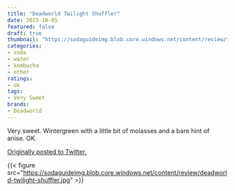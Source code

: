 ```yaml
---
title: "Deadworld Twilight Shuffler"
date: 2015-10-05
featured: false
draft: true
thumbnail: "https://sodaguideimg.blob.core.windows.net/content/review/thumbs/deadworld-twilight-shuffler.jpg"
categories:
- soda
- water
- kombucha
- other
ratings:
- ok
tags:
- Very Sweet
brands:
- Deadworld
---
```


Very sweet. Wintergreen with a little bit of molasses and a bare hint of anise. OK.

[Originally posted to Twitter.](https://twitter.com/Cavorter/status/651083198642786304)

{{< figure src="https://sodaguideimg.blob.core.windows.net/content/review/deadworld-twilight-shuffler.jpg" >}}

